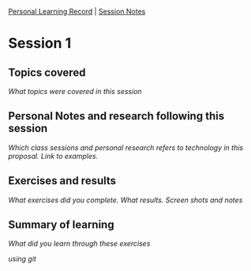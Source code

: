 [Personal Learning Record](../../personal_learning_record/personal_learning_record.md) | [Session Notes](../sessions/README.md)

# Session 1

## Topics covered

*What topics were covered in this session*



## Personal Notes and research following this session

*Which class sessions and personal research refers to technology in this proposal. Link to examples.*



## Exercises and results

*What exercises did you complete. What results. Screen shots and notes*



## Summary of learning

*What did you learn through these exercises*



*using git*

